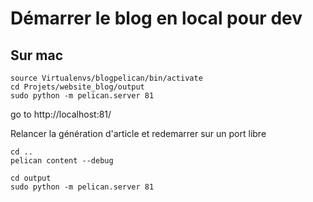 # Démarrer le blog en local pour dev

## Sur mac

~~~
source Virtualenvs/blogpelican/bin/activate
cd Projets/website_blog/output
sudo python -m pelican.server 81
~~~

go to http://localhost:81/

Relancer la génération d'article et redemarrer sur un port libre
~~~
cd ..
pelican content --debug

cd output
sudo python -m pelican.server 81
~~~